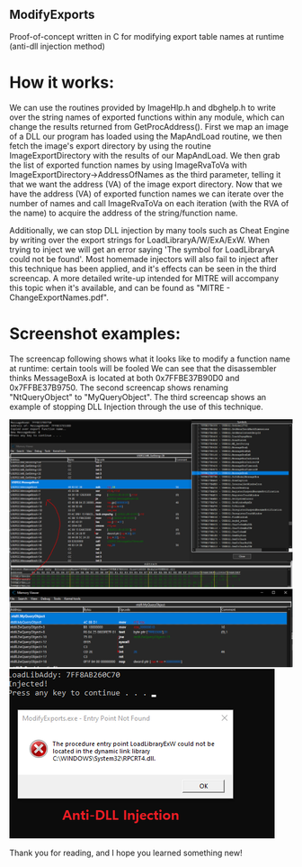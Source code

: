 ## ModifyExports
Proof-of-concept written in C for modifying export table names at runtime (anti-dll injection method)

# How it works:  

We can use the routines provided by ImageHlp.h and dbghelp.h to write over the string names of exported functions within any module, which can change the results returned from GetProcAddress(). First we map an image of a DLL our program has loaded using the MapAndLoad routine, we then fetch the image's export directory by using the routine ImageExportDirectory with the results of our MapAndLoad. We then grab the list of exported function names by using ImageRvaToVa with ImageExportDirectory->AddressOfNames as the third parameter, telling it that we want the address (VA) of the image export directory. Now that we have the address (VA) of exported function names we can iterate over the number of names and call ImageRvaToVa on each iteration (with the RVA of the name) to acquire the address of the string/function name.  

Additionally, we can stop DLL injection by many tools such as Cheat Engine by writing over the export strings for LoadLibraryA/W/ExA/ExW. When trying to inject we will get an error saying 'The symbol for LoadLibraryA could not be found'. Most homemade injectors will also fail to inject after this technique has been applied, and it's effects can be seen in the third screencap. A more detailed write-up intended for MITRE will accompany this topic when it's available, and can be found as "MITRE - ChangeExportNames.pdf". 

# Screenshot examples:
The screencap following shows what it looks like to modify a function name at runtime: certain tools will be fooled We can see that the disassembler thinks MessageBoxA is located at both 0x7FFBE37B90D0 and 0x7FFBE37B9750. 
The second screencap shows renaming "NtQueryObject" to "MyQueryObject".
The third screencap shows an example of stopping DLL Injection through the use of this technique.

![Alt text](MessageBoxA_Duplicate.PNG?raw=true "Two Addresses for MessageBoxA")   
![Alt text](MyQueryObject.PNG?raw=true "MyQueryObject vs. NtQueryObject")  
![Alt text](anti-DLL.PNG?raw=true "anti-dll")  

Thank you for reading, and I hope you learned something new!  
